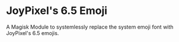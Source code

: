# JoyPixel's 6.5 Emoji
A Magisk Module to systemlessly replace the system emoji font with JoyPixel's 6.5 emojis.
